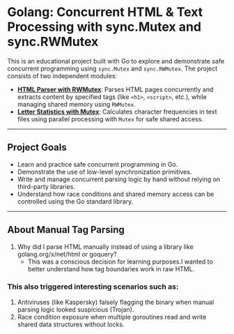 # Golang: Concurrent HTML & Text Processing with sync.Mutex and sync.RWMutex

This is an educational project built with Go to explore and demonstrate safe concurrent programming using `sync.Mutex` and `sync.RWMutex`. The project consists of two independent modules:

- [**HTML Parser with RWMutex**](internal/RWMutex/HtmlParser.go): Parses HTML pages concurrently and extracts content by specified tags (like `<h1>`, `<script>`, etc.), while managing shared memory using `RWMutex`.
- [**Letter Statistics with Mutex**](internal/mutex_tr/LetterStat_Parallel.go): Calculates character frequencies in text files using parallel processing with `Mutex` for safe shared access.

---
## Project Goals

- Learn and practice safe concurrent programming in Go.
- Demonstrate the use of low-level synchronization primitives.
- Write and manage concurrent parsing logic by hand without relying on third-party libraries.
- Understand how race conditions and shared memory access can be controlled using the Go standard library.

---
## About Manual Tag Parsing
1. Why did I parse HTML manually instead of using a library like golang.org/x/net/html or goquery? 
   - This was a conscious decision for learning purposes.I wanted to better understand how tag boundaries work in raw HTML.

### This also triggered interesting scenarios such as:
1. Antiviruses (like Kaspersky) falsely flagging the binary when manual parsing logic looked suspicious (Trojan).
2. Race condition exposure when multiple goroutines read and write shared data structures without locks.
